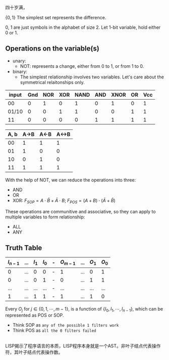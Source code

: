 四十岁满，

$\{0, 1\}$ The simplest set represents the difference.

0, 1 are just symbols in the alphabet of size 2.
Let 1-bit variable, hold either 0 or 1.

## Operations on the variable(s)
- unary:
  * NOT: represents a change, either from 0 to 1, or from 1 to 0.
- binary:
  - The simplest relationship involves two variables. Let's care about the symmetrical relaitonships only.

| input | Gnd | NOR | XOR | NAND | AND | XNOR | OR | Vcc |
| ----- | - | - | - | - | - | - | - | - |
|    00 | 0 | 1 | 0 | 1 | 0 | 1 | 0 | 1 |
| 01/10 | 0 | 0 | 1 | 1 | 0 | 0 | 1 | 1 |
|    11 | 0 | 0 | 0 | 0 | 1 | 1 | 1 | 1 |

| A, b | A->B | A<-B | A<->B |
| ----- | - | - | - |
|    00 | 1 | 1 | 1 |
|    01 | 1 | 0 | 0 |
|    10 | 0 | 1 | 0 |
|    11 | 1 | 1 | 1 |
 
With the help of NOT, we can reduce the operations into three:

- AND
- OR
- XOR: $F_{SOP} = A\cdot\bar{B} + \bar{A}\cdot B$; $F_{POS} = (A+B)\cdot(\bar{A} + \bar{B})$

These operations are communitive and associative, so they can apply to multiple variables to form relationship:

- ALL
- ANY

## Truth Table


| $I_{n-1}$ | ... | $I_1$ | $I_0$ |-| $O_{m-1}$ | ... | $O_1$ | $O_0$ |
| --------- | --- | ----- | ----- |-| --------- | --- | ----- | ----- |
|         0 | ... |     0 |     0 |-|         1 | ... |     0 |     1 |
|         0 | ... |     0 |     1 |-|         0 | ... |     1 |     1 |
|       ... | ... |   ... |   ... |-|       ... | ... |   ... |   ... |
|         1 | ... |     1 |     1 |-|         1 | ... |     1 |     0 |

Every $O_j$ for $j \in \{0, 1, \cdots, m-1\}$, is a function of $\{I_{0},I_{1},\cdots,I_{n-1}\}$,
which can be represented as POS or SOP.

- Think SOP as `any of the possible 1 filters work`
- Think POS as `all the 0 filters failed`

## 
LISP揭示了程序语言的本质，LISP程序本身就是一个AST。非叶子结点代表操作符，其叶子结点代表操作数。
